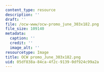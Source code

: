 ```yaml
---
content_type: resource
description: ''
draft: ''
file: /ocw-www/ocw-promo_june_303x182.png
file_size: 109140
metadata:
  caption: ''
  credit: ''
  image_alt: ''
resourcetype: Image
title: OCW promo_June_303x182.png
uid: 05df838a-84ca-4f2c-9139-0df924c99a2a
---
```

